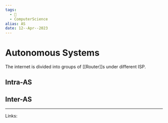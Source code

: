 ```yaml
---
tags:
  - 🌱
  - ComputerScience
alias: AS
date: 12--Apr--2023
---
```


# Autonomous Systems

The internet is divided into groups of [[Router]]s under different ISP.

## Intra-AS

## Inter-AS

---
Links: 